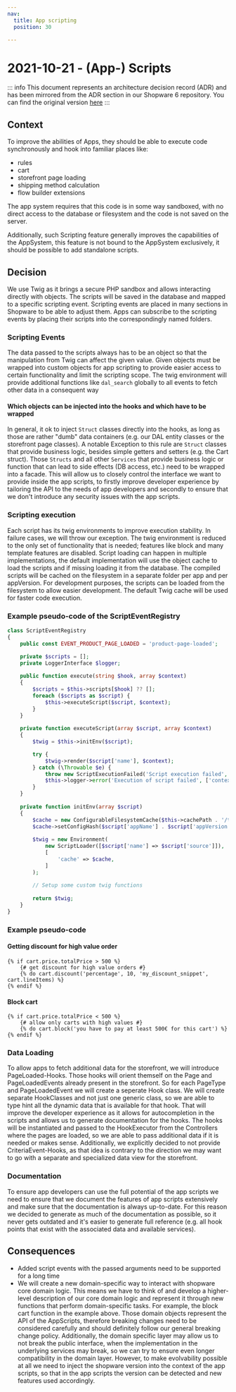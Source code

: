 ```yaml
---
nav:
  title: App scripting
  position: 30

---
```


# 2021-10-21 - (App-) Scripts

::: info
This document represents an architecture decision record (ADR) and has been mirrored from the ADR section in our Shopware 6 repository.
You can find the original version [here](https://github.com/shopware/platform/blob/trunk/adr/app/2021-10-21-app-scripting.md)
:::

## Context

To improve the abilities of Apps, they should be able to execute code synchronously and hook into familiar places like:

- rules
- cart
- storefront page loading
- shipping method calculation
- flow builder extensions

The app system requires that this code is in some way sandboxed, with no direct access to the database or filesystem and the code is not saved on the server.

Additionally, such Scripting feature generally improves the capabilities of the AppSystem, this feature is not bound to the AppSystem exclusively, it should be possible to add standalone scripts.

## Decision

We use Twig as it brings a secure PHP sandbox and allows interacting directly with objects. The scripts will be saved in the database and mapped to a specific scripting event. 
Scripting events are placed in many sections in Shopware to be able to adjust them. Apps can subscribe to the scripting events by placing their scripts into the correspondingly named folders.

### Scripting Events

The data passed to the scripts always has to be an object so that the manipulation from Twig can affect the given value. 
Given objects must be wrapped into custom objects for app scripting to provide easier access to certain functionality and limit the scripting scope. 
The twig environment will provide additional functions like `dal_search` globally to all events to fetch other data in a consequent way

#### Which objects can be injected into the hooks and which have to be wrapped

In general, it ok to inject `Struct` classes directly into the hooks, as long as those are rather "dumb" data containers (e.g. our DAL entity classes or the storefront page classes).
A notable Exception to this rule are `Struct` classes that provide business logic, besides simple getters and setters (e.g. the Cart struct).
Those `Structs` and all other `Services` that provide business logic or function that can lead to side effects (DB access, etc.) need to be wrapped into a facade.
This will allow us to closely control the interface we want to provide inside the app scripts, to firstly improve developer experience by tailoring the API to the needs of app developers and secondly to ensure that we don't introduce any security issues with the app scripts.

### Scripting execution

Each script has its twig environments to improve execution stability. In failure cases, we will throw our exception. 
The twig environment is reduced to the only set of functionality that is needed; features like block and many template features are disabled.
Script loading can happen in multiple implementations, the default implementation will use the object cache to load the scripts and if missing loading it from the database.
The compiled scripts will be cached on the filesystem in a separate folder per app and per appVersion. 
For development purposes, the scripts can be loaded from the filesystem to allow easier development. The default Twig cache will be used for faster code execution.

### Example pseudo-code of the ScriptEventRegistry

```php
class ScriptEventRegistry
{
    public const EVENT_PRODUCT_PAGE_LOADED = 'product-page-loaded';

    private $scripts = [];
    private LoggerInterface $logger;
    
    public function execute(string $hook, array $context)
    {
        $scripts = $this->scripts[$hook] ?? [];
        foreach ($scripts as $script) {
            $this->executeScript($script, $context);
        }
    }
    
    private function executeScript(array $script, array $context) 
    {
        $twig = $this->initEnv($script);

        try {
            $twig->render($script['name'], $context);
        } catch (\Throwable $e) {
            throw new ScriptExecutionFailed('Script execution failed', $e);
            $this->logger->error('Execution of script failed', ['context' => $context, 'error' => $e]));
        }
    }
    
    private function initEnv(array $script) 
    {
        $cache = new ConfigurableFilesystemCache($this->cachePath . '/twig/scripts');
        $cache->setConfigHash($script['appName'] . $script['appVersion']);
        
        $twig = new Environment(
            new ScriptLoader([$script['name'] => $script['source']]),
            [
                'cache' => $cache,
            ]
        );
        
        // Setup some custom twig functions
        
        return $twig;
    }
}
```

### Example pseudo-code

#### Getting discount for high value order

```twig
{% if cart.price.totalPrice > 500 %}
    {# get discount for high value orders #}
    {% do cart.discount('percentage', 10, 'my_discount_snippet', cart.lineItems) %}
{% endif %}
```

#### Block cart

```twig
{% if cart.price.totalPrice < 500 %}
    {# allow only carts with high values #}
    {% do cart.block('you have to pay at least 500€ for this cart') %}
{% endif %}
```

### Data Loading

To allow apps to fetch additional data for the storefront, we will introduce PageLoaded-Hooks.
Those hooks will orient themself on the Page and PageLoadedEvents already present in the storefront. So for each PageType and PageLoadedEvent we will create a seperate Hook class.
We will create separate HookClasses and not just one generic class, so we are able to type hint all the dynamic data that is available for that hook. That will improve the developer experience as it allows for autocompletion in the scripts and allows us to generate documentation for the hooks.
The hooks will be instantiated and passed to the HookExecutor from the Controllers where the pages are loaded, so we are able to pass additional data if it is needed or makes sense.
Additionally, we explicitly decided to not provide CriteriaEvent-Hooks, as that idea is contrary to the direction we may want to go with a separate and specialized data view for the storefront.

### Documentation

To ensure app developers can use the full potential of the app scripts we need to ensure that we document the features of app scripts extensively and make sure that the documentation is always up-to-date.
For this reason we decided to generate as much of the documentation as possible, so it never gets outdated and it's easier to generate full reference (e.g. all hook points that exist with the associated data and available services).

## Consequences

- Added script events with the passed arguments need to be supported for a long time
- We will create a new domain-specific way to interact with shopware core domain logic. This means we have to think of and develop a higher-level description of our core domain logic and represent it through new
functions that perform domain-specific tasks. For example, the block cart function in the example above. Those domain objects represent the API of the AppScripts, therefore breaking changes need to be considered carefully and should definitely follow our general breaking change policy. 
Additionally, the domain specific layer may allow us to not break the public interface, when the implementation in the underlying services may break, so we can try to ensure even longer compatibility in the domain layer.
However, to make evolvability possible at all we need to inject the shopware version into the context of the app scripts, so that in the app scripts the version can be detected and new features used accordingly.
